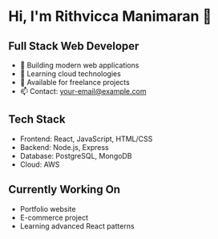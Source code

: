 # Hi, I'm Rithvicca Manimaran 👋

## Full Stack Web Developer

- 🔭 Building modern web applications
- 🌱 Learning cloud technologies
- 💼 Available for freelance projects
- 📫 Contact: your-email@example.com

## Tech Stack
- Frontend: React, JavaScript, HTML/CSS
- Backend: Node.js, Express
- Database: PostgreSQL, MongoDB
- Cloud: AWS

## Currently Working On
- Portfolio website
- E-commerce project
- Learning advanced React patterns
